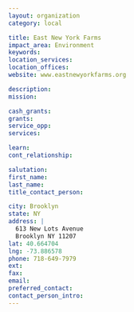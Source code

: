 ```yaml
---
layout: organization
category: local

title: East New York Farms
impact_area: Environment
keywords: 
location_services: 
location_offices: 
website: www.eastnewyorkfarms.org

description: 
mission: 

cash_grants: 
grants: 
service_opp: 
services: 

learn: 
cont_relationship: 

salutation: 
first_name: 
last_name: 
title_contact_person: 

city: Brooklyn
state: NY
address: |
  613 New Lots Avenue    
  Brooklyn NY 11207
lat: 40.664704
lng: -73.886578
phone: 718-649-7979
ext: 
fax: 
email: 
preferred_contact: 
contact_person_intro: 
---
```

